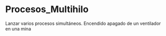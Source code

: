 # Procesos_Multihilo
Lanzar varios procesos simultáneos. Encendido apagado de un ventilador en una mina
